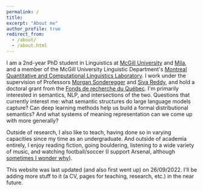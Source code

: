 ```yaml
---
permalink: /
title: 
excerpt: "About me"
author_profile: true
redirect_from: 
  - /about/
  - /about.html
---
```


I am a 2nd-year PhD student in Linguistics at <a href="https://www.mcgill.ca/linguistics/">McGill University</a> and <a href="https://mila.quebec/en/">Mila</a>, and a member of the McGill University Linguistic Department's <a href="https://mcqll.org/">Montreal Quantitative and Computational Linguistics Laboratory</a>. I work under the supervision of Professors <a href="https://www.mcgill.ca/linguistics/morgan-sonderegger">Morgan Sonderegger</a> and <a href="https://sivareddy.in">Siva Reddy</a>, and hold a doctoral grant from the <a href="https://frq.gouv.qc.ca/en/">Fonds de recherche du Québec</a>. I'm primarily interested in semantics, NLP, and intersections of the two. Questions that currently interest me: what semantic structures do large language models capture? Can deep learning methods help us build a formal distributional semantics? And what systems of meaning representation can we come up with more generally?

Outside of research, I also like to teach, having done so in varying capacities since my time as an undergraduate. And outside of academia entirely, I enjoy reading fiction, going bouldering, listening to a wide variety of music, and watching football/soccer (I support Arsenal, although <a href="https://i.imgur.com/LOMjTy9.jpg">sometimes I wonder why</a>).

This website was last updated (and also first went up) on 26/09/2022. I'll be adding more stuff to it (a CV, pages for teaching, research, etc.) in the near future.